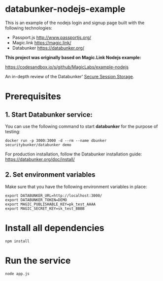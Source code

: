 # databunker-nodejs-example

This is an example of the nodejs login and signup page built with the following technologies:

* Passport.js http://www.passportjs.org/
* Magic.link https://magic.link/
* Databunker https://databunker.org/

**This project was originally based on Magic.Link Nodejs example:**

https://codesandbox.io/s/github/MagicLabs/example-nodejs

An in-depth review of the Databunker' [Secure Session Storage](https://databunker.org/use-case/secure-session-storage/).


# Prerequisites

## 1. Start Databunker service:

You can use the following command to start **databunker** for the purpose of testing:

```docker run -p 3000:3000 -d --rm --name dbunker securitybunker/databunker demo```

For production installation, follow the Databunker installation guide: https://databunker.org/doc/install/


## 2. Set environment variables

Make sure that you have the following environment variables in place:
```
export DATABUNKER_URL=http://localhost:3000/
export DATABUNKER_TOKEN=DEMO
export MAGIC_PUBLISHABLE_KEY=pk_test_AAAA
export MAGIC_SECRET_KEY=sk_test_BBBB
```

# Install all dependencies

```npm install```

# Run the service

```
node app.js
```
